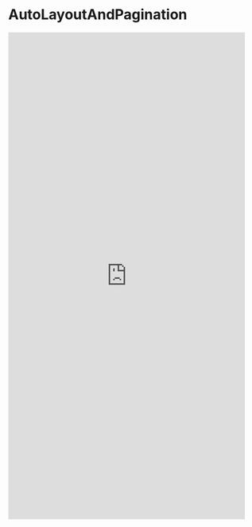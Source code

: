 # AutoLayoutAndPagination

<iframe src='https://gfycat.com/ifr/FarawayHandsomeBrahmanbull' frameborder='0' scrolling='no' width='476' height='980' allowfullscreen></iframe>
